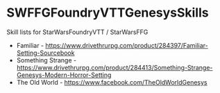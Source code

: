 # SWFFGFoundryVTTGenesysSkills
Skill lists for StarWarsFoundryVTT / StarWarsFFG

* Familiar - https://www.drivethrurpg.com/product/284397/Familiar-Setting-Sourcebook
* Something Strange - https://www.drivethrurpg.com/product/284413/Something-Strange-Genesys-Modern-Horror-Setting
* The Old World - https://www.facebook.com/TheOldWorldGenesys
